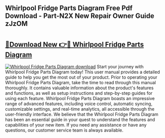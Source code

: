 ## Whirlpool Fridge Parts Diagram Free Pdf Download - Part-N2X New Repair Owner Guide zJzOM

# <h2><a href="http://dfu7fki.blite.top/?on=Whirlpool+Fridge+Parts+Diagram">🔗Download New 👉🔴 Whirlpool Fridge Parts Diagram</a></h2>

[![Whirlpool Fridge Parts Diagram download](https://i.imgur.com/lujVjoI.png)](http://dfu7fki.blite.top/?on=Whirlpool+Fridge+Parts+Diagram)
Start your journey with Whirlpool Fridge Parts Diagram today! This user manual provides a detailed guide to help you get the most out of your product. Prior to operating your Whirlpool Fridge Parts Diagram, take the time to read through this manual thoroughly. It contains valuable information about the product's features and functions, as well as setup instructions and step-by-step guides for using each feature. Whirlpool Fridge Parts Diagram boasts an impressive range of advanced features, including voice control, automatic syncing, customizable settings, and real-time analytics, all accessible through the user-friendly interface. We believe that the Whirlpool Fridge Parts Diagram has been an essential guide in your quest to understand the features and capabilities of your new item. If you need any assistance or have any questions, our customer service team is always available.
